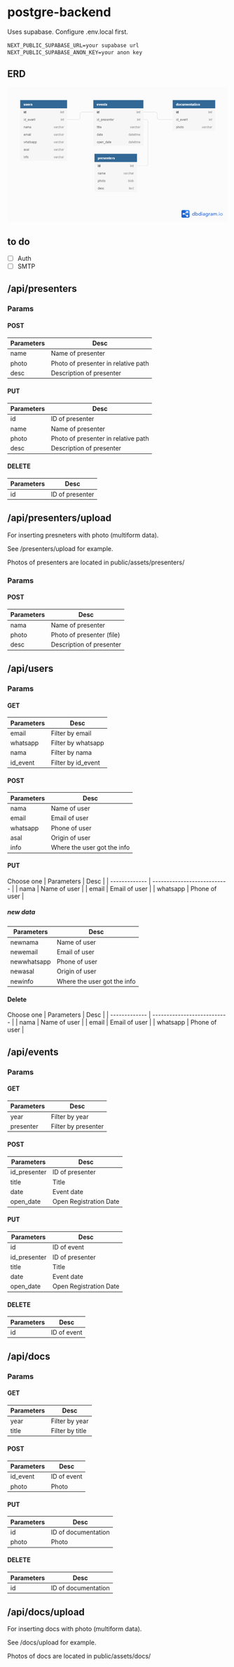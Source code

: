 # postgre-backend
Uses supabase. Configure .env.local first.
```
NEXT_PUBLIC_SUPABASE_URL=your supabase url
NEXT_PUBLIC_SUPABASE_ANON_KEY=your anon key
```
## ERD
![ERD](https://raw.githubusercontent.com/Pemrograman-Fasilkom-Unej/postgre/back-end/docs/db.png)
## to do
- [ ] Auth
- [ ] SMTP
## /api/presenters
### Params
#### POST
| Parameters    | Desc                                |
| ------------- | ----------------------------------- |
| name          | Name of presenter                   |
| photo         | Photo of presenter in relative path |
| desc          | Description of presenter            |
#### PUT
| Parameters    | Desc                                |
| ------------- | ----------------------------------- |
| id            | ID of presenter                     |
| name          | Name of presenter                   |
| photo         | Photo of presenter in relative path |
| desc          | Description of presenter            |
#### DELETE
| Parameters    | Desc                                |
| ------------- | ----------------------------------- |
| id            | ID of presenter                     |
## /api/presenters/upload
For inserting presneters with photo (multiform data).

 See /presenters/upload for example.
 
 Photos of presenters are located in public/assets/presenters/
### Params
#### POST
| Parameters    | Desc                      |
| ------------- | ------------------------- |
| nama          | Name of presenter         |
| photo         | Photo of presenter (file) |
| desc          | Description of presenter  |
## /api/users
### Params
#### GET
| Parameters    | Desc                        |
| ------------- | --------------------------- |
| email         | Filter by email             |
| whatsapp      | Filter by whatsapp          |
| nama          | Filter by nama              |
| id_event      | Filter by id_event          |
#### POST
| Parameters    | Desc                        |
| ------------- | --------------------------- |
| nama          | Name of user                |
| email         | Email of user               |
| whatsapp      | Phone of user               |
| asal          | Origin of user              |
| info          | Where the user got the info |
#### PUT
Choose one
| Parameters    | Desc                        |
| ------------- | --------------------------- |
| nama          | Name of user                |
| email         | Email of user               |
| whatsapp      | Phone of user               |
##### new data
| Parameters       | Desc                        |
| -------------    | --------------------------- |
| newnama          | Name of user                |
| newemail         | Email of user               |
| newwhatsapp      | Phone of user               |
| newasal          | Origin of user              |
| newinfo          | Where the user got the info |
#### Delete
Choose one
| Parameters    | Desc                        |
| ------------- | --------------------------- |
| nama          | Name of user                |
| email         | Email of user               |
| whatsapp      | Phone of user               |

## /api/events
### Params
#### GET
| Parameters    | Desc                        |
| ------------- | --------------------------- |
| year          | Filter by year              |
| presenter     | Filter by presenter         |
#### POST
| Parameters    | Desc                        |
| ------------- | --------------------------- |
| id_presenter  | ID of presenter             |
| title         | Title                       |
| date          | Event date                  |
| open_date     | Open Registration Date      |
#### PUT
| Parameters    | Desc                        |
| ------------- | --------------------------- |
| id            | ID of event                 |
| id_presenter  | ID of presenter             |
| title         | Title                       |
| date          | Event date                  |
| open_date     | Open Registration Date      |
#### DELETE
| Parameters    | Desc                        |
| ------------- | --------------------------- |
| id            | ID of event                 |

## /api/docs
### Params
#### GET
| Parameters    | Desc                        |
| ------------- | --------------------------- |
| year          | Filter by year              |
| title         | Filter by title             |
#### POST
| Parameters    | Desc                        |
| ------------- | --------------------------- |
| id_event      | ID of event                 |
| photo         | Photo                       |
#### PUT
| Parameters    | Desc                        |
| ------------- | --------------------------- |
| id            | ID of documentation         |
| photo         | Photo                       |
#### DELETE
| Parameters    | Desc                        |
| ------------- | --------------------------- |
| id            | ID of documentation         |

## /api/docs/upload
For inserting docs with photo (multiform data).

 See /docs/upload for example.
 
 Photos of docs are located in public/assets/docs/